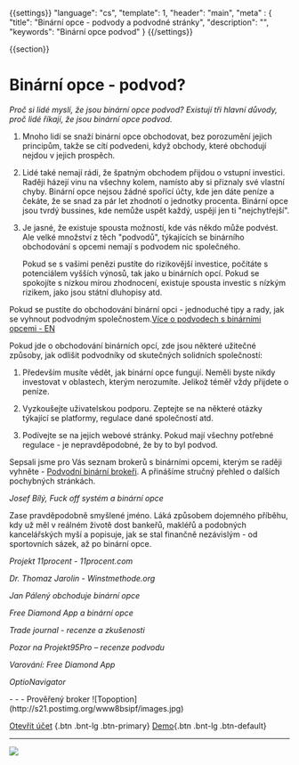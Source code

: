 {{settings}}
  "language": "cs",
  "template": 1,
  "header": "main",
  "meta" : {
    "title": "Binární opce - podvody a podvodné stránky",
    "description": "",
    "keywords": "Binární opce podvod"
  }
{{/settings}}

<div class="row">
<div class="col-md-9" role="main" markdown="1">

{{section}}

# Binární opce - podvod?

*Proč si lidé myslí, že jsou binární opce podvod? Existují tři hlavní důvody, proč lidé říkají, že jsou binární opce podvod.*

1. Mnoho lidí se snaží binární opce obchodovat, bez porozumění jejich principům, takže se cítí podvedeni, když obchody, které obchodují nejdou v jejich prospěch.

2. Lidé také nemají rádi, že špatným obchodem přijdou o vstupní investici. Raději házejí vinu na všechny kolem, namísto aby si přiznaly své vlastní chyby. Binární opce nejsou žádné spořící účty, kde jen dáte peníze a čekáte, že se snad za pár let zhodnotí o jednotky procenta. Binární opce jsou tvrdý bussines, kde nemůže uspět každý, uspějí jen ti "nejchytřejší".

3. Je jasné, že existuje spousta možností, kde vás někdo může podvést. Ale velké množství z těch "podvodů", týkajících se binárního obchodování s opcemi nemají s podvodem nic společného.


     Pokud se s vašimi penězi pustíte do rizikovější investice, počítáte s potenciálem vyšších výnosů, tak jako u binárních opcí. Pokud se spokojíte s nízkou mírou zhodnocení, existuje spousta investic s nízkým rizikem, jako jsou státní dluhopisy atd.

Pokud se pustíte do obchodování binární opci - jednoduché tipy a rady, jak se vyhnout podvodným společnostem.[Více o podvodech s binárními opcemi - EN](http://www.sec.gov/investor/alerts/ia_binary.pdf)

Pokud jde o obchodování binárních opcí, zde jsou některé užitečné způsoby, jak odlišit podvodníky od skutečných solidních společností:

1. Především musíte vědět, jak binární opce fungují. Neměli byste nikdy investovat v oblastech, kterým nerozumíte. Jelikož téměř vždy přijdete o peníze.

2. Vyzkoušejte uživatelskou podporu. Zeptejte se na některé otázky týkající se platformy, regulace dané společností atd.

3. Podívejte se na jejich webové stránky. Pokud mají všechny potřebné regulace - je nepravděpodobné, že by to byl podvod.

Sepsali jsme pro Vás seznam brokerů s binárními opcemi, kterým se raději vyhněte - [Podvodní binární brokeři](http://bopce.cz/brokeri-binarnich-opci-kterym-se-radeji-vyhnete/). A přinášíme stručný přehled o dalších pochybných stránkách.

*Josef Bílý, Fuck off systém a binární opce*

Zase pravděpodobně smyšlené jméno. Láká způsobem dojemného příběhu, kdy už měl v reálném životě dost bankeřů, makléřů a podobných kancelářských myší a popisuje, jak se stal finančně nezávislým - od sportovních sázek, až po binární opce.

*Projekt 11procent - 11procent.com*

*Dr. Thomaz Jarolin - Winstmethode.org*

*Jan Pálený obchoduje binární opce*

*Free Diamond App a binární opce*

*Trade journal - recenze a zkušenosti*

*Pozor na Projekt95Pro – recenze podvodu*

*Varování: Free Diamond App*

*OptioNavigator*






</div>
<div class="col-md-3" markdown="1">
- - -
Prověřený broker
![Topoption](http://s21.postimg.org/www8bsipf/images.jpg)  

[Otevřít účet](http://blog.forexsrovnavac.cz/topoption "Registrace") {.btn .bnt-lg .btn-primary} [Demo](http://blog.forexsrovnavac.cz/topoption "Demo účet"){.btn .bnt-lg .btn-default}

- - -

<a href="http://blog.forexsrovnavac.cz/topoption"  target="_blank">
 <img src="http://blog.forexsrovnavac.cz/wp-content/uploads/2014/10/informace.png" width="" height=""/>

</a>
</div>
</div>
</div>